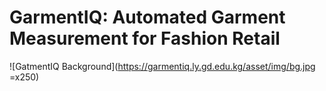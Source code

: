 # GarmentIQ: Automated Garment Measurement for Fashion Retail

![GatmentIQ Background](https://garmentiq.ly.gd.edu.kg/asset/img/bg.jpg  =x250)

